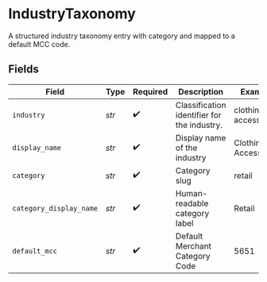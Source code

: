 # IndustryTaxonomy

A structured industry taxonomy entry with category and mapped to a default MCC code.


## Fields

| Field                                       | Type                                        | Required                                    | Description                                 | Example                                     |
| ------------------------------------------- | ------------------------------------------- | ------------------------------------------- | ------------------------------------------- | ------------------------------------------- |
| `industry`                                  | *str*                                       | :heavy_check_mark:                          | Classification identifier for the industry. | clothing-accessories                        |
| `display_name`                              | *str*                                       | :heavy_check_mark:                          | Display name of the industry                | Clothing & Accessories                      |
| `category`                                  | *str*                                       | :heavy_check_mark:                          | Category slug                               | retail                                      |
| `category_display_name`                     | *str*                                       | :heavy_check_mark:                          | Human-readable category label               | Retail                                      |
| `default_mcc`                               | *str*                                       | :heavy_check_mark:                          | Default Merchant Category Code              | 5651                                        |